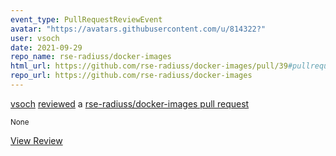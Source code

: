 ```yaml
---
event_type: PullRequestReviewEvent
avatar: "https://avatars.githubusercontent.com/u/814322?"
user: vsoch
date: 2021-09-29
repo_name: rse-radiuss/docker-images
html_url: https://github.com/rse-radiuss/docker-images/pull/39#pullrequestreview-767260955
repo_url: https://github.com/rse-radiuss/docker-images
---
```


<a href='https://github.com/vsoch' target='_blank'>vsoch</a> <a href='https://github.com/rse-radiuss/docker-images/pull/39#pullrequestreview-767260955' target='_blank'>reviewed</a> a <a href='https://github.com/rse-radiuss/docker-images/pull/39' target='_blank'>rse-radiuss/docker-images pull request</a>

<small>None</small>

<a href='https://github.com/rse-radiuss/docker-images/pull/39#pullrequestreview-767260955' target='_blank'>View Review</a>